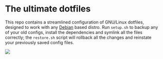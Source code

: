 # The ultimate dotfiles

This repo contains a streamlined configuration of GNU/Linux dotfiles, designed to work with any [Debian](https://www.debian.org) based distro. Run `setup.sh` to backup any of your old configs, install the dependencies and symlink all the files correctly; the `restore.sh` script will rollback all the changes and reinstate your previously saved config files.

![](http://alphapapa.net/debian/logos/final01.png)
